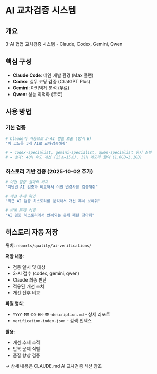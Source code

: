 # AI 교차검증 시스템

## 개요
3-AI 협업 교차검증 시스템 - Claude, Codex, Gemini, Qwen

## 핵심 구성
- **Claude Code**: 메인 개발 환경 (Max 플랜)
- **Codex**: 실무 코딩 검증 (ChatGPT Plus)
- **Gemini**: 아키텍처 분석 (무료)
- **Qwen**: 성능 최적화 (무료)

## 사용 방법

### 기본 검증
```bash
# Claude가 자동으로 3-AI 병렬 호출 (방식 B)
"이 코드를 3개 AI로 교차검증해줘"

# → codex-specialist, gemini-specialist, qwen-specialist 동시 실행
# → 성과: 40% 속도 개선 (25초→15초), 31% 메모리 절약 (1.6GB→1.1GB)
```

### 히스토리 기반 검증 (2025-10-02 추가)
```bash
# 이전 검증 결과와 비교
"지난번 AI 검증과 비교해서 이번 변경사항 검증해줘"

# 개선 추세 확인
"최근 AI 검증 히스토리를 분석해서 개선 추세 보여줘"

# 반복 문제 식별
"AI 검증 히스토리에서 반복되는 문제 패턴 찾아줘"
```

## 히스토리 자동 저장

**위치**: `reports/quality/ai-verifications/`

**저장 내용**:
- 검증 일시 및 대상
- 3-AI 점수 (codex, gemini, qwen)
- Claude 최종 판단
- 적용된 개선 조치
- 개선 전후 비교

**파일 형식**:
- `YYYY-MM-DD-HH-MM-description.md` - 상세 리포트
- `verification-index.json` - 검색 인덱스

**활용**:
- 개선 추세 추적
- 반복 문제 식별
- 품질 향상 검증

→ 상세 내용은 CLAUDE.md AI 교차검증 섹션 참조
